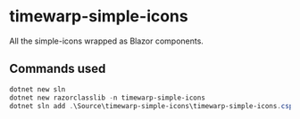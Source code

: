 # timewarp-simple-icons

All the simple-icons wrapped as Blazor components.

## Commands used

```PowerShell
dotnet new sln
dotnet new razorclasslib -n timewarp-simple-icons
dotnet sln add .\Source\timewarp-simple-icons\timewarp-simple-icons.csp
```
